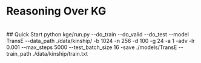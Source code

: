 # Reasoning Over KG
<br>
## Quick Start
python kge/run.py --do_train --do_valid --do_test --model TransE --data_path ./data/kinship/ -b 1024 -n 256 -d 100 -g 24 -a 1 -adv -lr 0.001 --max_steps 5000 --test_batch_size 16 -save ./models/TransE --train_path ./data/kinship/train.txt
